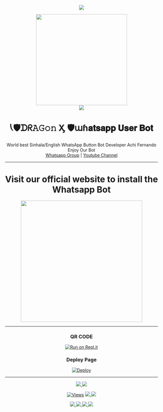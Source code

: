 

<div align="center">		
<img src= "https://camo.githubusercontent.com/71b837571c48af3aa60a73dbc9d5936aa359d78efbfa8a6743cbbbc16b80ef4d/68747470733a2f2f63646e2e646973636f72646170702e636f6d2f6174746163686d656e74732f3830353930323039333930363630383138362f3830353931333937323533353539303932322f74656e6f722e676966"/>
</p>
<div align="center">
  <img src="https://telegra.ph/file/8445af87e7dc92cd10d57.jpg" width="300" height="300">
	<div align="center">
<img src= "https://camo.githubusercontent.com/71b837571c48af3aa60a73dbc9d5936aa359d78efbfa8a6743cbbbc16b80ef4d/68747470733a2f2f63646e2e646973636f72646170702e636f6d2f6174746163686d656e74732f3830353930323039333930363630383138362f3830353931333937323533353539303932322f74656e6f722e676966"/>
</p>

  <h1>⎝🛡ᗪᖇ𝙰𝙶𝚘𝚗 Ӽ 🛡աɦ𝐚𝐭𝐬𝐚𝐩𝐩 𝐔𝐬𝐞𝐫 𝐁𝐨𝐭</h1>
</div>
<p align="center">
    World best Sinhala/English WhatsApp Button Bot Developer Achi Fernando Enjoy Our Bot
    <br>
        <a href="https://chat.whatsapp.com/HnRnoj6HBrK32LW0EG3JxE">Whatsapp Group</a> |
        <a href="https://www.youtube.com/c/AchiBrolkPG">Youtube Channel</a>
    <br>
</p>

----
<div align="center">
	<h1>Visit our official website to install the Whatsapp Bot</h1>
	<a href="https://duanf0484.wixsite.com/achi-bro-lk/alpha-bot-service">
<img src="https://images.squarespace-cdn.com/content/v1/580515742e69cfedd1fbef58/1525386767826-Z6T2PAXQD6PZJFNGY14U/ke17ZwdGBToddI8pDm48kGzbt7cz3CKX9Rsta-RdWeJZw-zPPgdn4jUwVcJE1ZvWQUxwkmyExglNqGp0IvTJZUJFbgE-7XRK3dMEBRBhUpwXPcCdCfJzTjuw7eD5qoJaUvNnrlJ7-JqE3xnP9OqaaXMr3zNNd3H5Lklmgn1mB80/getbutton.png" width="400"></br></a>
</div>

----
	
### QR CODE
[![Run on Repl.it](https://repl.it/badge/github/quiec/whatsasena)](https://replit.com/@Janithsadanuwan/petlhi-Qr?v=1)

### Deploy Page
[![Deploy](https://www.herokucdn.com/deploy/button.svg)](https://heroku.com/deploy?template=https://github.com/Janithsadanuwan/Dragonx-Whatsapp-Bot)
</div>

----

<p align="center">
  <a href="https://github.com/AchiyaCT/ALPHA-V4">
    <img src="https://img.shields.io/docker/pulls/Janithsadanuwan/Dragonx-Whatsapp-Bot?style=flat-square&label=Docker+Pulls">
  </a>
  <a href="https://github.com/AchiyaCT/ALPHA-V4">
    <img src="https://img.shields.io/docker/image-size/Janithsadanuwan/Dragonx-Whatsapp-Bot?style=flat-square&logo=github&label=Image Size">
    
  </a>
</p>

<p align="center">

  <a href="https://github.com/Janithsadanuwan/Dragonx-Whatsapp-Bot">
    <img src="https://hits.seeyoufarm.com/api/count/incr/badge.svg?url=https%3A%2F%2Fgithub.com%2FAchiyaCT%2FALPHA-V4&count_bg=%2379C83D&title_bg=%23555555&icon=gitpod.svg&icon_color=%23E7E7E7&title=Views&edge_flat=false" alt="Views"/></a>
  
  </a>
  <a href="https://github.com/Janithsadanuwan/Dragonx-Whatsapp-Bot">
    <img src="https://img.shields.io/github/forks/Janithsadanuwan/Dragonx-Whatsapp-Bot?label=Fork&style=social">
    
  </a>
  <a href="https://github.com/Janithsadanuwan/Dragonx-Whatsapp-Bot/stargazers">
    <img src="https://img.shields.io/github/stars/Janithsadanuwan/Dragonx-Whatsapp-Bot?style=social">
  </a>
</p>

<p align="center">
  <a href="https://github.com/Janithsadanuwan/Dragonx-Whatsapp-Bot">
    <img src="https://img.shields.io/github/repo-size/Janithsadanuwan/Dragonx-Whatsapp-Bot?color=purple&label=Repo%20Size&style=plastic">

  </a>
  <a href="https://github.com/Janithsadanuwan/Dragonx-Whatsapp-Bot">
    <img src="https://img.shields.io/github/license/Janithsadanuwan/Dragonx-Whatsapp-Bot?color=purple&label=License&style=plastic">

  </a>
  <a href="https://github.com/Janithsadanuwan/Dragonx-Whatsapp-Bot">
    <img src="https://img.shields.io/github/languages/top/Janithsadanuwan/Dragonx-Whatsapp-Bot?color=purple&label=Javascript&style=plastic">

  </a>
  <a href="https://github.com/Janithsadanuwan/Dragonx-Whatsapp-Bot">
    <img src="https://img.shields.io/static/v1?label=Author&message=Achi%20Fernando&color=purple&style=plastic">

  </a>
</p>


